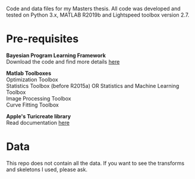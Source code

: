 Code and data files for my Masters thesis. All code was developed and tested on Python 3.x, MATLAB R2019b and Lightspeed toolbox version 2.7.

# Pre-requisites
**Bayesian Program Learning Framework**   
Download the code and find more details [here](https://github.com/brendenlake/BPL)

**Matlab Toolboxes**   
Optimization Toolbox   
Statistics Toolbox (before R2015a) OR Statistics and Machine Learning Toolbox   
Image Processing Toolbox   
Curve Fitting Toolbox

**Apple's Turicreate library**   
Read documentation [here](https://github.com/apple/turicreate)

# Data
This repo does not contain all the data. If you want to see the transforms and skeletons I used, please ask.
